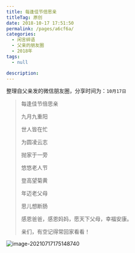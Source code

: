 ```yaml
---
title: 每逢佳节倍思亲
titleTag: 原创
date: 2018-10-17 17:51:50
permalink: /pages/a6cf6a/
categories: 
  - 闲言碎语
  - 父亲的朋友圈
  - 2018年
tags: 
  - null

description: 
---
```

整理自父亲发的微信朋友圈，分享时间为：`10月17日`

> 每逢佳节倍思亲
>
> 
>
> 九月九重阳
>
> 世人皆在忙
>
> 为圆凌云志
>
> 抛家于一旁
>
> 悠悠老人节
>
> 登高望菊黄
>
> 年迈老父母
>
> 思儿想断肠
>
> 
>
> 感恩爸爸，感恩妈妈，愿天下父母，幸福安康。
>
> 亲们，有空记得常回家看看！

![image-20210717175148740](http://t.eryajf.net/imgs/2021/09/6fda3d519925be93.jpg)